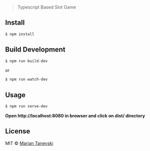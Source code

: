 > Typescript Based Slot Game

## Install

```sh
$ npm install
```

## Build Development

```sh
$ npm run build-dev
```

or

```sh
$ npm run watch-dev
```

## Usage

```sh
$ npm run serve-dev
```

**Open http://localhost:8080 in browser and click on dist/ directory**

## License

MIT © [Marjan Tanevski](marjantanevski@outlook.com)
